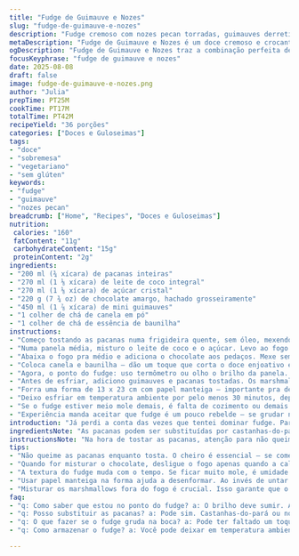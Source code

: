 ```yaml
---
title: "Fudge de Guimauve e Nozes"
slug: "fudge-de-guimauve-e-nozes"
description: "Fudge cremoso com nozes pecan torradas, guimauves derretidas e chocolate meio amargo, com toque de canela e essência de baunilha. Receita vegetariana, sem glúten e sem ovos, ideal para quem gosta de doce com textura macia e pedaços crocantes. Substitui creme tradicional por leite de coco para um toque diferente e menos gordura. Mistura o sabor adocicado e levemente tostado das pacanas com o dulçor leve das guimauves pequenas. Aprenda a sensorizar ponto do fudge pelo brilho da mistura e pela firmeza na hora de cortar. Receita adaptada para tempos flexíveis e atenção nos detalhes, evitando cristais de açúcar e fudge quebradiço."
metaDescription: "Fudge de Guimauve e Nozes é um doce cremoso e crocante com chocolate e pacanas. Uma experiência de sabor imperdível"
ogDescription: "Fudge de Guimauve e Nozes traz a combinação perfeita de chocolate, pacanas e guimauves para uma textura deliciosa"
focusKeyphrase: "fudge de guimauve e nozes"
date: 2025-08-08
draft: false
image: fudge-de-guimauve-e-nozes.png
author: "Julia"
prepTime: PT25M
cookTime: PT17M
totalTime: PT42M
recipeYield: "36 porções"
categories: ["Doces e Guloseimas"]
tags:
- "doce"
- "sobremesa"
- "vegetariano"
- "sem glúten"
keywords:
- "fudge"
- "guimauve"
- "nozes pecan"
breadcrumb: ["Home", "Recipes", "Doces e Guloseimas"]
nutrition: 
 calories: "160"
 fatContent: "11g"
 carbohydrateContent: "15g"
 proteinContent: "2g"
ingredients:
- "200 ml (¾ xícara) de pacanas inteiras"
- "270 ml (1 ⅛ xícara) de leite de coco integral"
- "270 ml (1 ⅛ xícara) de açúcar cristal"
- "220 g (7 ¾ oz) de chocolate amargo, hachado grosseiramente"
- "450 ml (1 ⅞ xícara) de mini guimauves"
- "1 colher de chá de canela em pó"
- "1 colher de chá de essência de baunilha"
instructions:
- "Começo tostando as pacanas numa frigideira quente, sem óleo, mexendo sempre. Não deixa queime – o cheiro de noz tostada é o sinal. Nada de queima pra não ficar amargo."
- "Numa panela média, misturo o leite de coco e o açúcar. Levo ao fogo alto até formar uma fervura completa; pelas bordas da panela já dá pra ver pequenas bolhas se soltando."
- "Abaixa o fogo pra médio e adiciona o chocolate aos pedaços. Mexe sem pressa até o chocolate derreter totalmente, a mistura vai ficar brilhante, quase aveludada. Esse é o ponto."
- "Coloca canela e baunilha – dão um toque que corta o doce enjoativo e traz complexidade. Mexe mais um pouco até ligar tudo."
- "Agora, o ponto do fudge: uso termômetro ou olho o brilho da panela. Quando atingir perto de 110 °C (230 °F), desligo o fogo. Insisto no termômetro, mas quem não tem pode fazer teste da gota em água fria; precisa ficar maleável, não duro."
- "Antes de esfriar, adiciono guimauves e pacanas tostadas. Os marshmallows vão derreter na hora, criando textura cremosa e elástica. Misturo vigorosamente com colher de pau por uns 12 a 18 minutos, até sentir que a mistura já perdeu o brilho molhado e começa a ficar mais firme."
- "Forra uma forma de 13 x 23 cm com papel manteiga – importante pra desenformar fácil depois. Despejo o fudge ainda quente, espalho com a colher pra ficar uniforme."
- "Deixo esfriar em temperatura ambiente por pelo menos 30 minutos, depois penduro na geladeira por mais uns 15 minutos pra firmar completamente. Corto em cubinhos com faca quente – a faca quente evita que quebre o fudge."
- "Se o fudge estiver meio mole demais, é falta de cozimento ou demais umidade. Pode ir ao fogo baixo pra acertar. Se ficar seco e quebradiço, passou do ponto ou faltou gordura. Aí, aprende o que ajustar na próxima."
- "Experiência manda aceitar que fudge é um pouco rebelde – se grudar na boca muito, falta um toque na receita; se ficar duro, mexe no ponto de cozimento. Variações de temperatura da casa e do fogão fazem diferença."
introduction: "Já perdi a conta das vezes que tentei dominar fudge. Parece fácil, mas é pegadinha atrás de pegadinha. Esses pequenos cubes de azúcar e chocolate derretido, misturados com pacanas e guimauves, são um destrave para quem acha doce um jogo de paciência e técnica. Troquei creme por leite de coco para uma textura mais leve, mudei o chocolate para amargo para equilibrar o açúcar e joguei canela e baunilha no meio, pra fugir do óbvio. Se reparar, o segredo é ficar atento ao brilho na panela, aos aromas que saltam quando as noz torram, e à textura na hora de mexer. Só sentindo mesmo pra aprender e ganhar confiança. E o melhor: rola uma crocância a cada mordida, um contraste muito brasileiro, daqueles que a gente adora."
ingredientsNote: "As pacanas podem ser substituídas por castanhas-do-pará ou nozes, mas o sabor muda e o doce fica mais pesado. Escolha um chocolate de boa qualidade, preferencialmente meio amargo pra não pesar no açúcar. Uso leite de coco integral porque deixa o fudge menos enjoativo; quem preferir, pode usar creme de leite fresco, mas cuidado com o ponto, a gordura é maior e pode dar textura diferente. Guimauves mini são melhores pois derretem rápido e criam textura nas camadas do fudge, mas qualquer mini marshmallow serve. Canela e baunilha são opcionais, mas ajudam a sofisticar o sabor simples do fudge. Açúcar cristal que não empedra é fundamental, a cristalização estraga a cremosidade. Papel manteiga na forma é essencial para a retirada, evite untar com manteiga ou óleo que podem escorregar demais na hora de cortar."
instructionsNote: "Na hora de tostar as pacanas, atenção para não queimar; mexa sempre e pule para o próximo passo assim que o aroma tomar conta do ambiente. Degrau mais perigoso: o ponto de cozimento da calda com o leite de coco e açúcar. Termômetro ajuda muito, mas olha o brilho e densidade da mistura – deve parecer uma calda espessa e brilhante, que quando cai tem leve resistência. Ao adicionar o chocolate, desligar fogo nunca antes disso para evitar que o fudge fique grão. Misturar os marshmallows ainda com a panela fora do fogo vai garantir a textura firme mas não quebradiça. Tempo de mexer é pelo tato; a mistura deve perder o brilho molhado e ficar com uma textura mais sólida, se demorar demais endurece e vira pedra. Também, faca quente para cortar evita que quebre. Refrigerar demais dura firmando, mas perde maciez. Aprenda a confiar nos seus sentidos mais que relógios, aí a cozinha vira festa e menos estresse."
tips:
- "Não queime as pacanas enquanto tosta. O cheiro é essencial – se começar a ficar amargo, já era. Sempre mexa na frigideira. Fique de olho."
- "Quando for misturar o chocolate, desligue o fogo apenas quando a calda estiver com brilho. Se deixar muito tempo no fogo, vira grão. E dissolve o chocolate lentamente."
- "A textura do fudge muda com o tempo. Se ficar muito mole, é umidade demais. Se endurecer, passou do ponto. Volte ao fogo baixo, mas fique de olho."
- "Usar papel manteiga na forma ajuda a desenformar. Ao invés de untar com óleo, vai um truque pra não grudar. Assim, corta fácil e sem quebrar."
- "Misturar os marshmallows fora do fogo é crucial. Isso garante que o fudge não fique quebradiço. Olhe a mistura e sinta a densidade para saber se está certo."
faq:
- "q: Como saber que estou no ponto do fudge? a: O brilho deve sumir. A mistura deve ficar densa. Use um termômetro se puder. Olhando ajuda a ficar mais preciso."
- "q: Posso substituir as pacanas? a: Pode sim. Castanhas-do-pará ou nozes funcionam. Mudam o sabor, mas tudo bem. A textura pode ficar um pouco mais pesada."
- "q: O que fazer se o fudge gruda na boca? a: Pode ter faltado um toque. Verifique a canela ou a baunilha. Eles quebram doçura excessiva e ajudam na textura."
- "q: Como armazenar o fudge? a: Você pode deixar em temperatura ambiente por um dia. Na geladeira, dura mais. Mas umidade pode afetar. A crocância fica comprometida."

---
```

